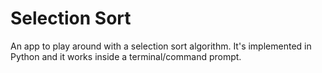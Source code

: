# Selection Sort
An app to play around with a selection sort algorithm. It's implemented in Python and it works inside a terminal/command prompt.
